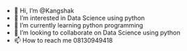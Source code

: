 - 👋 Hi, I’m @Kangshak
- 👀 I’m interested in Data Science using python
- 🌱 I’m currently learning python programming
- 💞️ I’m looking to collaborate on Data Science using python
- 📫 How to reach me 08130949418

<!---
Kangshak/Kangshak is a ✨ special ✨ repository because its `README.md` (this file) appears on your GitHub profile.
You can click the Preview link to take a look at your changes.
--->

